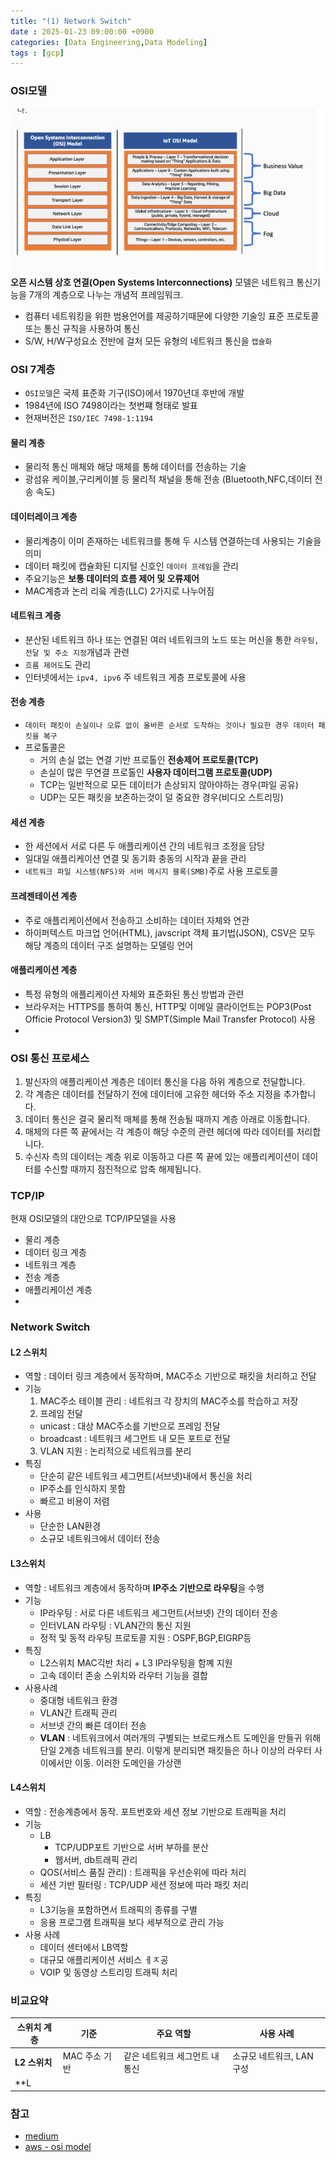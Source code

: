 ```yaml
---
title: "(1) Network Switch"
date : 2025-01-23 09:00:00 +0900
categories: [Data Engineering,Data Modeling]
tags : [gcp]
---
```

### **OSI모델**
![osi](../assets/img/2025-01-23-Network-1-switch/image.png)
**오픈 시스템 상호 연결(Open Systems Interconnections)** 모델은 네트워크 통신기능을 7개의 계층으로 나누는 개념적 프레임워크.
- 컴퓨터 네트워킹을 위한 범용언어를 제공하기때문에 다양한 기술잉 표준 프로토콜 또는 통신 규칙을 사용하여 통신
- S/W, H/W구성요소 전반에 걸처 모든 유형의 네트워크 통신을 `캡슐화`
  


### **OSI 7계층**
- `OSI모델`은 국제 표준화 기구(ISO)에서 1970년대 후반에 개발
- 1984년에 ISO 7498이라는 첫번쨰 형태로 발표
- 현재버전은 `ISO/IEC 7498-1:1194`

#### **물리 계층**
- 물리적 통신 매체와 해당 매체를 통해 데이터를 전송하는 기술
- 광섬유 케이블,구리케이블 등 물리적 채널을 통해 전송 (Bluetooth,NFC,데이터 전송 속도)

#### **데이터레이크 계층**
- 물리계층이 이미 존재하는 네트워크를 통해 두 시스템 연결하는데 사용되는 기술을 의미 
- 데이터 패킷에 캡슐화된 디지털 신호인 `데이터 프레임`을 관리
- 주요기능은 **보통 데이터의 흐름 제어 및 오류제어**
- MAC계층과 논리 리읔 계층(LLC) 2가지로 나누어짐

#### **네트워크 계층**
- 분산된 네트워크 하나 또는 연결된 여러 네트워크의 노드 또는 머신을 통한 `라우팅,전달 및 주소 지정`개념과 관련
- `흐름 제어도`도 관리 
- 인터넷에서는 `ipv4, ipv6` 주 네트워크 게층 프로토콜에 사용
  

#### **전송 계층**
- `데이터 패킷이 손실이나 오류 없이 올바른 순서로 도착하는 것이나 필요한 경우 데이터 패킷을 복구`
- 프로톨콜은
  - 거의 손실 없는 연결 기반 프로톨인 **전송제어 프로토콜(TCP)**
  - 손실이 많은 무연결 프로톨인 **사용자 데이터그램 프로토콜(UDP)**
  - TCP는 일반적으로 모든 데이터가 손상되지 않아야하는 경우(파일 공유)
  - UDP는 모든 패킷을 보존하는것이 덜 중요한 경우(비디오 스트리밍)

#### **세션 계층**
- 한 세션에서 서로 다른 두 애플리케이션 간의 네트워크 조정을 담당
- 일대일 애플리케이션 연결 및 동기화 충동의 시작과 끝을 관리
- `네트워크 파일 시스템(NFS)와 서버 메시지 블록(SMB)`주로 사용 프로토콜


#### **프레젠테이션 계층**
- 주로 애플리케이션에서 전송하고 소비하는 데이터 자체와 연관
- 하이퍼텍스트 마크업 언어(HTML), javscript 객체 표기법(JSON), CSV은 모두 해당 계층의 데이터 구조 설명하는 모델링 언어

#### **애플리케이션 계층**
- 특정 유형의 애플리케이션 자체와 표준화된 통신 방법과 관련
- 브라우저는 HTTPS를 통하여 통신, HTTP및 이메일 클라이언트는 POP3(Post Officie Protocol Version3) 및 SMPT(Simple Mail Transfer Protocol) 사용
- 
### **OSI 통신 프로세스**
1. 발신자의 애플리케이션 계층은 데이터 통신을 다음 하위 계층으로 전달합니다.
2. 각 계층은 데이터를 전달하기 전에 데이터에 고유한 헤더와 주소 지정을 추가합니다. 
3. 데이터 통신은 결국 물리적 매체를 통해 전송될 때까지 계층 아래로 이동합니다.
4. 매체의 다른 쪽 끝에서는 각 계층이 해당 수준의 관련 헤더에 따라 데이터를 처리합니다. 
5. 수신자 측의 데이터는 계층 위로 이동하고 다른 쪽 끝에 있는 애플리케이션이 데이터를 수신할 때까지 점진적으로 압축 해제됩니다.

### **TCP/IP**
현재 OSI모델의 대안으로 TCP/IP모델을 사용
- 물리 계층
- 데이터 링크 계층
- 네트워크 계층
- 전송 계층
- 애플리케이션 계층
- 

### **Network Switch**

#### **L2 스위치**

- 역할 : 데이터 링크 계층에서 동작하며, MAC주소 기반으로 패킷을 처리하고 전달
- 기능
  1. MAC주소 테이블 관리 : 네트워크 각 장치의 MAC주소를 학습하고 저장
  2. 프레임 전달
    - unicast : 대상 MAC주소를 기반으로 프레임 전달
    - broadcast : 네트워크 세그먼트 내 모든 포트로 전달
  3. VLAN 지원 : 논리적으로 네트워크를 분리
- 특징
  - 단순히 같은 네트워크 세그먼트(서브넷)내에서 통신을 처리
  - IP주소를 인식하지 못함
  - 빠르고 비용이 저렴
- 사용
  - 단순한 LAN환경
  - 소규모 네트워크에서 데이터 전송
  
#### **L3스위치**
- 역할 : 네트워크 계층에서 동작하며 **IP주소 기반으로 라우팅**을 수행
- 기능
  - IP라우팅 : 서로 다른 네트워크 세그먼트(서브넷) 간의 데이터 전송
  - 인터VLAN 라우팅 : VLAN간의 통신 지원
  - 정적 및 동적 라우팅 프로토콜 지원 : OSPF,BGP,EIGRP등
- 특징
  - L2스위치 MAC긱반 처리 + L3 IP라우팅을 함꼐 지원
  - 고속 데이터 존송 스위치와 라우터 기능을 결합
- 사용사례
  - 중대형 네트워크 환경
  - VLAN간 트래픽 관리
  - 서브넷 간의 빠른 데이터 전송
  - **VLAN** : 네트워크에서 여러개의 구별되는 브로드캐스트 도메인을 만들귀 위해 단일 2계층 네트워크를 분리. 이렇게 분리되면 패킷들은 하나 이상의 라우터 사이에서만 이동. 이러한 도메인을 가상랜 

#### **L4스위치**
- 역할 : 전송계층에서 동작. 포트번호와 세션 정보 기반으로 트래픽을 처리
- 기능
  - LB
    - TCP/UDP포트 기반으로 서버 부하를 분산
    - 웹서버, db트래픽 관리
  - QOS(서비스 품질 관리) : 트래픽을 우선순위에 따라 처리
  - 세션 기반 필터링 : TCP/UDP 세션 정보에 따라 패킷 처리
- 특징
  - L3기능을 포함하면서 트래픽의 종류를 구별
  - 응용 프로그램 트래픽을 보다 세부적으로 관리 가능
- 사용 사례
  - 데이터 센터에서 LB역할
  - 대규모 애플리케이션 서비스 ㅔㅈ공
  - VOIP 및 동영상 스트리밍 트래픽 처리


### **비교요약**

| **스위치 계층** | **기준**      | **주요 역할**                  | **사용 사례**             |
| --------------- | ------------- | ------------------------------ | ------------------------- |
| **L2 스위치**   | MAC 주소 기반 | 같은 네트워크 세그먼트 내 통신 | 소규모 네트워크, LAN 구성 |
| **L             |



### 참고
- [medium](https://medium.com/@mervegamzenar/data-modeling-for-data-engineering-4ba302b4654f)
- [aws - osi model](https://aws.amazon.com/ko/what-is/osi-model/)